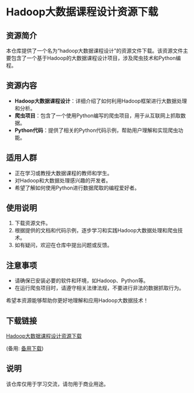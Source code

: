 # Hadoop大数据课程设计资源下载

## 资源简介

本仓库提供了一个名为“hadoop大数据课程设计”的资源文件下载。该资源文件主要包含了一个基于Hadoop的大数据课程设计项目，涉及爬虫技术和Python编程。

## 资源内容

- **Hadoop大数据课程设计**：详细介绍了如何利用Hadoop框架进行大数据处理和分析。
- **爬虫项目**：包含了一个使用Python编写的爬虫项目，用于从互联网上抓取数据。
- **Python代码**：提供了相关的Python代码示例，帮助用户理解和实现爬虫功能。

## 适用人群

- 正在学习或教授大数据课程的教师和学生。
- 对Hadoop和大数据处理感兴趣的开发者。
- 希望了解如何使用Python进行数据爬取的编程爱好者。

## 使用说明

1. 下载资源文件。
2. 根据提供的文档和代码示例，逐步学习和实践Hadoop大数据处理和爬虫技术。
3. 如有疑问，欢迎在仓库中提出问题或反馈。

## 注意事项

- 请确保已安装必要的软件和环境，如Hadoop、Python等。
- 在运行爬虫项目时，请遵守相关法律法规，不要进行非法的数据抓取行为。

希望本资源能够帮助你更好地理解和应用Hadoop大数据技术！

## 下载链接
[Hadoop大数据课程设计资源下载](https://pan.quark.cn/s/96ee2f8e883b) 

(备用: [备用下载](https://pan.baidu.com/s/1vPE5t3bSxLcetl4IgvJ2hg?pwd=1234))

## 说明

该仓库仅用于学习交流，请勿用于商业用途。

